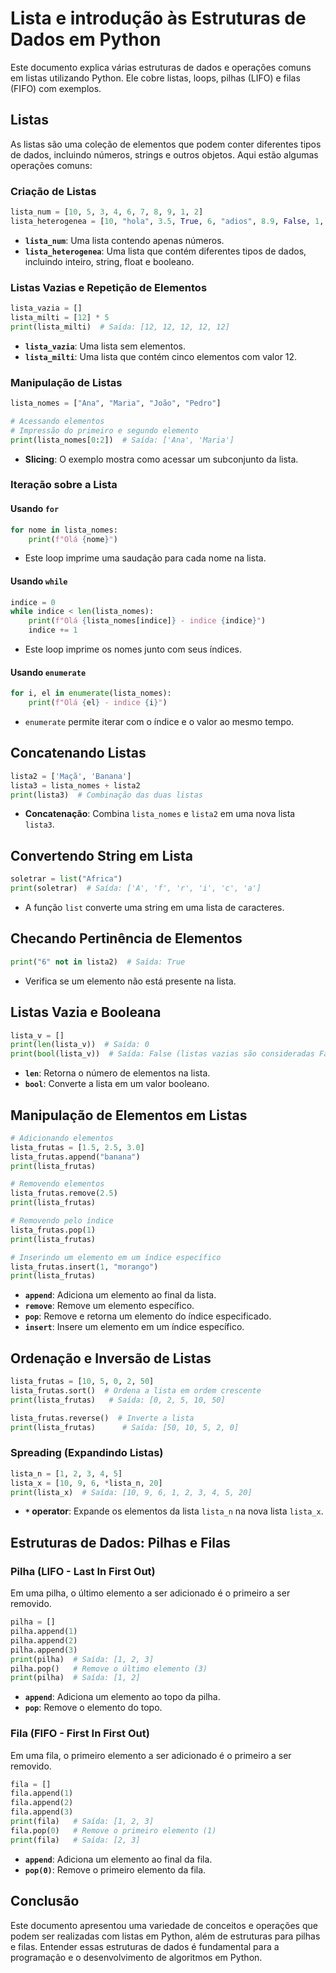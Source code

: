 # Lista e  introdução às Estruturas de Dados em Python

Este documento explica várias estruturas de dados e operações comuns em listas utilizando Python. Ele cobre listas, loops, pilhas (LIFO) e filas (FIFO) com exemplos.

## Listas

As listas são uma coleção de elementos que podem conter diferentes tipos de dados, incluindo números, strings e outros objetos. Aqui estão algumas operações comuns:

### Criação de Listas

```python
lista_num = [10, 5, 3, 4, 6, 7, 8, 9, 1, 2]
lista_heterogenea = [10, "hola", 3.5, True, 6, "adios", 8.9, False, 1, 2]
```

- **`lista_num`**: Uma lista contendo apenas números.
- **`lista_heterogenea`**: Uma lista que contém diferentes tipos de dados, incluindo inteiro, string, float e booleano.

### Listas Vazias e Repetição de Elementos

```python
lista_vazia = []
lista_milti = [12] * 5
print(lista_milti)  # Saída: [12, 12, 12, 12, 12]
```

- **`lista_vazia`**: Uma lista sem elementos.
- **`lista_milti`**: Uma lista que contém cinco elementos com valor 12.

### Manipulação de Listas

```python
lista_nomes = ["Ana", "Maria", "João", "Pedro"]

# Acessando elementos
# Impressão do primeiro e segundo elemento
print(lista_nomes[0:2])  # Saída: ['Ana', 'Maria']
```

- **Slicing**: O exemplo mostra como acessar um subconjunto da lista.

### Iteração sobre a Lista

#### Usando `for`

```python
for nome in lista_nomes:
    print(f"Olá {nome}")
```

- Este loop imprime uma saudação para cada nome na lista.

#### Usando `while`

```python
indice = 0
while indice < len(lista_nomes):
    print(f"Olá {lista_nomes[indice]} - indice {indice}")
    indice += 1
```

- Este loop imprime os nomes junto com seus índices.

#### Usando `enumerate`

```python
for i, el in enumerate(lista_nomes):
    print(f"Olá {el} - indice {i}")
```

- `enumerate` permite iterar com o índice e o valor ao mesmo tempo.

## Concatenando Listas

```python
lista2 = ['Maçã', 'Banana']
lista3 = lista_nomes + lista2
print(lista3)  # Combinação das duas listas
```

- **Concatenação**: Combina `lista_nomes` e `lista2` em uma nova lista `lista3`.

## Convertendo String em Lista

```python
soletrar = list("Africa")
print(soletrar)  # Saída: ['A', 'f', 'r', 'i', 'c', 'a']
```

- A função `list` converte uma string em uma lista de caracteres.

## Checando Pertinência de Elementos

```python
print("6" not in lista2)  # Saída: True
```

- Verifica se um elemento não está presente na lista.

## Listas Vazia e Booleana

```python
lista_v = []
print(len(lista_v))  # Saída: 0
print(bool(lista_v))  # Saída: False (listas vazias são consideradas False)
```

- **`len`**: Retorna o número de elementos na lista.
- **`bool`**: Converte a lista em um valor booleano.

## Manipulação de Elementos em Listas

```python
# Adicionando elementos
lista_frutas = [1.5, 2.5, 3.0]
lista_frutas.append("banana")
print(lista_frutas)

# Removendo elementos
lista_frutas.remove(2.5)
print(lista_frutas)

# Removendo pelo índice
lista_frutas.pop(1)
print(lista_frutas)

# Inserindo um elemento em um índice específico
lista_frutas.insert(1, "morango")
print(lista_frutas)
```

- **`append`**: Adiciona um elemento ao final da lista.
- **`remove`**: Remove um elemento específico.
- **`pop`**: Remove e retorna um elemento do índice especificado.
- **`insert`**: Insere um elemento em um índice específico.

## Ordenação e Inversão de Listas

```python
lista_frutas = [10, 5, 0, 2, 50]
lista_frutas.sort()  # Ordena a lista em ordem crescente
print(lista_frutas)   # Saída: [0, 2, 5, 10, 50]

lista_frutas.reverse()  # Inverte a lista
print(lista_frutas)      # Saída: [50, 10, 5, 2, 0]
```

### Spreading (Expandindo Listas)

```python
lista_n = [1, 2, 3, 4, 5]
lista_x = [10, 9, 6, *lista_n, 20]
print(lista_x)  # Saída: [10, 9, 6, 1, 2, 3, 4, 5, 20]
```

- **`*` operator**: Expande os elementos da lista `lista_n` na nova lista `lista_x`.

## Estruturas de Dados: Pilhas e Filas

### Pilha (LIFO - Last In First Out)

Em uma pilha, o último elemento a ser adicionado é o primeiro a ser removido.

```python
pilha = []
pilha.append(1)
pilha.append(2)
pilha.append(3)
print(pilha)  # Saída: [1, 2, 3]
pilha.pop()   # Remove o último elemento (3)
print(pilha)  # Saída: [1, 2]
```

- **`append`**: Adiciona um elemento ao topo da pilha.
- **`pop`**: Remove o elemento do topo.

### Fila (FIFO - First In First Out)

Em uma fila, o primeiro elemento a ser adicionado é o primeiro a ser removido.

```python
fila = []
fila.append(1)
fila.append(2)
fila.append(3)
print(fila)   # Saída: [1, 2, 3]
fila.pop(0)   # Remove o primeiro elemento (1)
print(fila)   # Saída: [2, 3]
```

- **`append`**: Adiciona um elemento ao final da fila.
- **`pop(0)`**: Remove o primeiro elemento da fila.

## Conclusão

Este documento apresentou uma variedade de conceitos e operações que podem ser realizadas com listas em Python, além de estruturas para pilhas e filas. Entender essas estruturas de dados é fundamental para a programação e o desenvolvimento de algoritmos em Python.
```